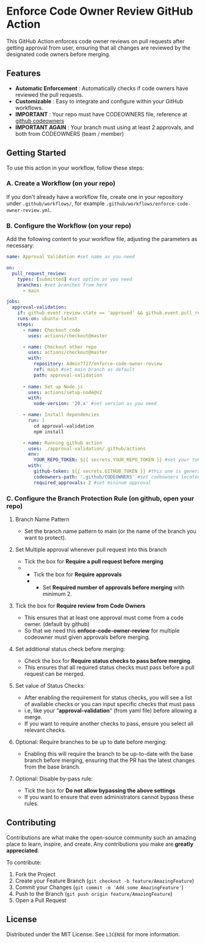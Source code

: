 # Enforce Code Owner Review GitHub Action
This GitHub Action enforces code owner reviews on pull requests after getting approval from user, ensuring that all changes are reviewed by the designated code owners before merging.

## Features
- **Automatic Enforcement** : Automatically checks if code owners have reviewed the pull requests.
- **Customizable** : Easy to integrate and configure within your GitHub workflows.
- **IMPORTANT** : Your repo must have CODEOWNERS file, reference at [github codeowners](https://docs.github.com/en/repositories/managing-your-repositorys-settings-and-features/customizing-your-repository/about-code-owners)
- **IMPORTANT AGAIN** : Your branch must using at least 2 approvals, and both from CODEOWNERS (team / member)

## Getting Started
To use this action in your workflow, follow these steps:

### A. Create a Workflow (on your repo)
If you don't already have a workflow file, create one in your repository under `.github/workflows/`, for example `.github/workflows/enforce-code-owner-review.yml`.

### B. Configure the Workflow (on your repo)
Add the following content to your workflow file, adjusting the parameters as necessary:

```yaml
name: Approval Validation #set name as you need

on:
  pull_request_review:
    types: [submitted] #set option as you need
    branches: #set branches from here
      - main

jobs:
  approval-validation: 
    if: github.event.review.state == 'approved' && github.event.pull_request.base.ref == 'main' #set validation again here (types and branches)
    runs-on: ubuntu-latest
    steps:
      - name: Checkout code
        uses: actions/checkout@master

      - name: Checkout other repo
        uses: actions/checkout@master
        with:
          repository: Admin7727/enforce-code-owner-review
          ref: main #set main branch as default
          path: approval-validation
      
      - name: Set up Node.js
        uses: actions/setup-node@v2
        with:
          node-version: '20.x' #set version as you need

      - name: Install dependencies
        run: |
          cd approval-validation
          npm install

      - name: Running github action
        uses: ./approval-validation/.github/actions
        env:
          YOUR_REPO_TOKEN: ${{ secrets.YOUR_REPO_TOKEN }} #set your token here
        with:
          github-token: ${{ secrets.GITHUB_TOKEN }} #this one is generated
          codeowners-path: '.github/CODEOWNERS' #set codeowners located
          required_approvals: 2 #set mininum approval
```

### C. Configure the Branch Protection Rule (on github, open your repo)

1. Branch Name Pattern
   - Set the branch name pattern to main (or the name of the branch you want to protect).

3. Set Multiple approval whenever pull request into this branch
   - Tick the box for **Require a pull request before merging**
   - - Tick the box for **Require approvals**
     -  - Set **Required number of approvals before merging** with minimum 2.

3. Tick the box for **Require review from Code Owners**
   - This ensures that at least one approval must come from a code owner. (default by github)
   - So that we need this **enfoce-code-owner-review** for multiple codeowner must given approvals before merging.

4. Set additional status check before merging:
   - Check the box for **Require status checks to pass before merging**.
   - This ensures that all required status checks must pass before a pull request can be merged.

5. Set value of Status Checks:
   - After enabling the requirement for status checks, you will see a list of available checks or you can input specific checks that must pass
   - i.e, like your "**approval-validation**" (from yaml file) before allowing a merge.
   - If you want to require another checks to pass, ensure you select all relevant checks.

6. Optional: Require branches to be up to date before merging:
   - Enabling this will require the branch to be up-to-date with the base branch before merging, ensuring that the PR has the latest changes from the base branch.

8. Optional: Disable by-pass rule:
   - Tick the box for **Do not allow bypassing the above settings**
   - If you want to ensure that even administrators cannot bypass these rules.

## Contributing
Contributions are what make the open-source community such an amazing place to learn, inspire, and create. Any contributions you make are **greatly appreciated**.

To contribute:

1. Fork the Project
2. Create your Feature Branch (`git checkout -b feature/AmazingFeature`)
3. Commit your Changes (`git commit -m 'Add some AmazingFeature'`)
4. Push to the Branch (`git push origin feature/AmazingFeature`)
5. Open a Pull Request

## License
Distributed under the MIT License. See `LICENSE` for more information.
